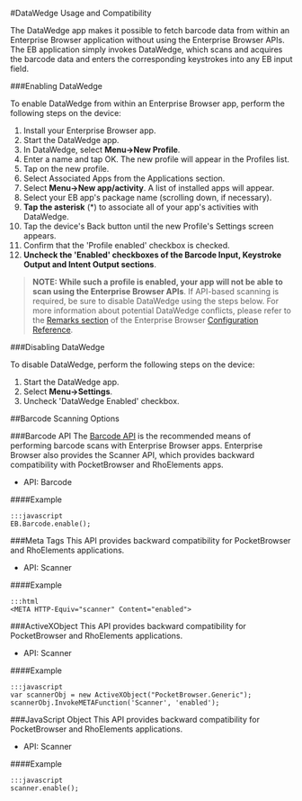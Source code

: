 #DataWedge Usage and Compatibility

The DataWedge app makes it possible to fetch barcode data from within an Enterprise Browser application without using the Enterprise Browser APIs. The EB application simply invokes DataWedge, which scans and acquires the barcode data and enters the corresponding keystrokes into any EB input field. 

###Enabling DataWedge

To enable DataWedge from within an Enterprise Browser app, perform the following steps on the device:

1. Install your Enterprise Browser app. 
2. Start the DataWedge app. 
3. In DataWedge, select **Menu->New Profile**. 
4. Enter a name and tap OK. The new profile will appear in the Profiles list. 
5. Tap on the new profile.
6. Select Associated Apps from the Applications section.
7. Select **Menu->New app/activity**. A list of installed apps will appear. 
8. Select your EB app's package name (scrolling down, if necessary).
9. **Tap the asterisk** (*) to associate all of your app's activities with DataWedge. 
10. Tap the device's Back button until the new Profile's Settings screen appears.
11. Confirm that the 'Profile enabled' checkbox is checked. 
12. **Uncheck the 'Enabled' checkboxes of the Barcode Input, Keystroke Output and Intent Output sections**. 

>**NOTE: While such a profile is enabled, your app will not be able to scan using the Enterprise Browser APIs**. If API-based scanning is required, be sure to disable DataWedge using the steps below. For more information about potential DataWedge conflicts, please refer to the [Remarks section](../guide/configreference?Remarks) of the Enterprise Browser [Configuration Reference](../guide/configreference). 

###Disabling DataWedge

To disable DataWedge, perform the following steps on the device:

1. Start the DataWedge app.
2. Select **Menu->Settings**.
3. Uncheck 'DataWedge Enabled' checkbox.

##Barcode Scanning Options

###Barcode API
The [Barcode API](../api/barcode) is the recommended means of performing barcode scans with Enterprise Browser apps. Enterprise Browser also provides the Scanner API, which provides backward compatibility with PocketBrowser and RhoElements apps.

* API: Barcode

####Example 

    :::javascript
    EB.Barcode.enable();


###Meta Tags
This API provides backward compatibility for PocketBrowser and RhoElements applications.

* API: Scanner

####Example 

    :::html
    <META HTTP-Equiv="scanner" Content="enabled">


###ActiveXObject
This API provides backward compatibility for PocketBrowser and RhoElements applications.

* API: Scanner

####Example 

    :::javascript
    var scannerObj = new ActiveXObject("PocketBrowser.Generic"); 
    scannerObj.InvokeMETAFunction('Scanner', 'enabled');

###JavaScript Object
This API provides backward compatibility for PocketBrowser and RhoElements applications.

* API: Scanner

####Example 

    :::javascript
    scanner.enable();
